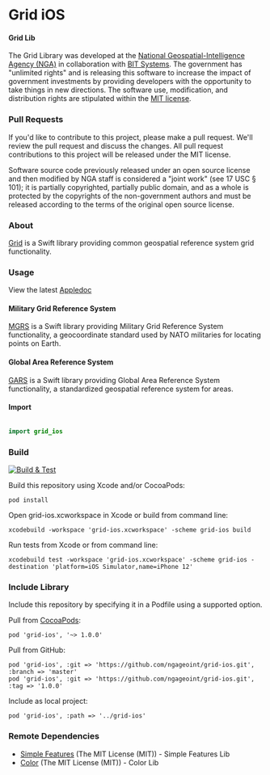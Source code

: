 # Grid iOS

#### Grid Lib ####

The Grid Library was developed at the [National Geospatial-Intelligence Agency (NGA)](http://www.nga.mil/) in collaboration with [BIT Systems](https://www.caci.com/bit-systems/). The government has "unlimited rights" and is releasing this software to increase the impact of government investments by providing developers with the opportunity to take things in new directions. The software use, modification, and distribution rights are stipulated within the [MIT license](http://choosealicense.com/licenses/mit/).

### Pull Requests ###
If you'd like to contribute to this project, please make a pull request. We'll review the pull request and discuss the changes. All pull request contributions to this project will be released under the MIT license.

Software source code previously released under an open source license and then modified by NGA staff is considered a "joint work" (see 17 USC § 101); it is partially copyrighted, partially public domain, and as a whole is protected by the copyrights of the non-government authors and must be released according to the terms of the original open source license.

### About ###

[Grid](http://ngageoint.github.io/grid-ios/) is a Swift library providing common geospatial reference system grid functionality.

### Usage ###

View the latest [Appledoc](http://ngageoint.github.io/grid-ios/docs/api/)

#### Military Grid Reference System ####

[MGRS](https://github.com/ngageoint/mgrs-ios) is a Swift library providing Military Grid Reference System functionality, a geocoordinate standard used by NATO militaries for locating points on Earth.

#### Global Area Reference System ####

[GARS](https://github.com/ngageoint/gars-ios) is a Swift library providing Global Area Reference System functionality, a standardized geospatial reference system for areas.

#### Import ####

```swift

import grid_ios

```

### Build ###

[![Build & Test](https://github.com/ngageoint/grid-ios/workflows/Build%20&%20Test/badge.svg)](https://github.com/ngageoint/grid-ios/actions/workflows/build-test.yml)

Build this repository using Xcode and/or CocoaPods:

    pod install

Open grid-ios.xcworkspace in Xcode or build from command line:

    xcodebuild -workspace 'grid-ios.xcworkspace' -scheme grid-ios build

Run tests from Xcode or from command line:

    xcodebuild test -workspace 'grid-ios.xcworkspace' -scheme grid-ios -destination 'platform=iOS Simulator,name=iPhone 12'

### Include Library ###

Include this repository by specifying it in a Podfile using a supported option.

Pull from [CocoaPods](https://cocoapods.org/pods/grid-ios):

    pod 'grid-ios', '~> 1.0.0'

Pull from GitHub:

    pod 'grid-ios', :git => 'https://github.com/ngageoint/grid-ios.git', :branch => 'master'
    pod 'grid-ios', :git => 'https://github.com/ngageoint/grid-ios.git', :tag => '1.0.0'

Include as local project:

    pod 'grid-ios', :path => '../grid-ios'

### Remote Dependencies ###

* [Simple Features](https://github.com/ngageoint/simple-features-ios) (The MIT License (MIT)) - Simple Features Lib
* [Color](https://github.com/ngageoint/color-ios) (The MIT License (MIT)) - Color Lib
